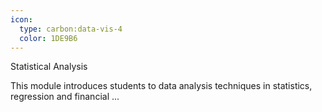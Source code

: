 ```yaml
---
icon:
  type: carbon:data-vis-4
  color: 1DE9B6
---
```


Statistical Analysis

This module introduces students to data analysis techniques in statistics, regression and financial  ... 
